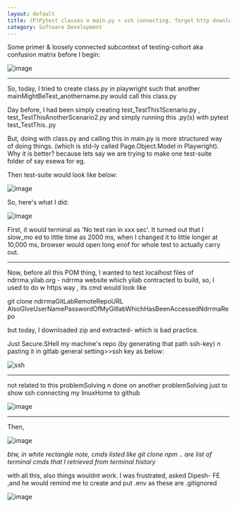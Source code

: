 ```yaml
---
layout: default
title: (P)Pytest classes n main.py + ssh connecting, forget http downloadWay etc
category: Software Development
---
```

Some primer & loosely connected subcontext of testing-cohort aka confusion matrix before I begin:

![image](https://github.com/user-attachments/assets/0f70d191-4969-4486-b636-80bbd46b1091)

---
So, today, I tried to create class.py in playwright such that another mainMightBeTest_anothername.py would call this class.py

Day before, I had been simply creating test_TestThis1Scenario.py , test_TestThisAnotherScenario2.py and simply running this .py(s) with pytest test_TestThis..py

But, doing with class.py and calling this in main.py is more structured way of doing things. (which is std-ly called Page.Object.Model in Playwright). Why it is better? because lets say we are trying to make one test-suite folder of say esewa for eg.

Then test-suite would look like below:

![image](https://user-images.githubusercontent.com/109033173/274681797-82e9bb70-54f8-4a4a-b7c5-ce88f9df8b7b.png)

So, here's what I did:

![image](https://user-images.githubusercontent.com/11883023/274701452-fdee01c0-1fab-41b7-99ff-b576691b6c76.png)

First, it would terminal as 'No test ran in xxx sec'. It turned out that I slow_mo ed to little time as 2000 ms, when I changed it to little longer at 10,000 ms, browser would open long enof for whole test to actually carry out.

___
Now, before all this POM thing, I wanted to test localhost files of ndrrma.yilab.org - ndrrma website which yilab contracted to build, so, I used to do w https way , its cmd would look like

git clone ndrrmaGitLabRemoteRepoURL AlsoGIveUserNamePasswordOfMyGitlabWhichHasBeenAccessedNdrrmaRepo 

but today, I downloaded zip and extracted- which is bad practice. 

Just Secure.SHell my machine's repo (by generating that path ssh-key) n pasting it in gitlab general setting>>ssh key as below: 

![ssh](https://github.com/user-attachments/assets/db650212-e1d4-445c-9ff2-d2c6ef58d4e8)

---
not related to this problemSolving n done on another problemSolving just to show ssh connecting my linuxHome to github

![image](https://github.com/user-attachments/assets/11fa473e-4f11-45d5-8799-7457b8fd4773)

---
Then,

![image](https://user-images.githubusercontent.com/11883023/274696566-8615885a-4e4d-4da5-8f2a-85cdad5f3ceb.png)

_btw, in white rectangle note, cmds listed like git clone npm .. are list of terminal cmds that I retrieved from terminal history_

with all this, also things wouldnt work. I was frustrated, asked Dipesh- FE ,and he would remind me to create and put .env as these are .gitignored

![image](https://user-images.githubusercontent.com/11883023/274704121-d518b307-c8a9-4f01-a1d1-d387b83ba761.png)
